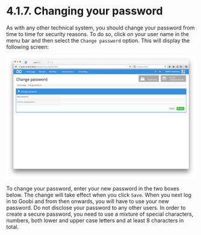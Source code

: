 # 4.1.7. Changing your password

As with any other technical system, you should change your password from time to time for security reasons. To do so, click on your user name in the menu bar and then select the `Change password` option. This will display the following screen:

![ &#x2018;Change password&#x2019; input screen](../../.gitbook/assets/10e.png)

To change your password, enter your new password in the two boxes below. The change will take effect when you click `Save`. When you next log in to Goobi and from then onwards, you will have to use your new password. Do not disclose your password to any other users. In order to create a secure password, you need to use a mixture of special characters, numbers, both lower and upper case letters and at least 8 characters in total.

